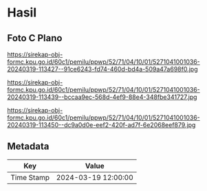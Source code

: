 # Hasil

## Foto C Plano

https://sirekap-obj-formc.kpu.go.id/60c1/pemilu/ppwp/52/71/04/10/01/5271041001036-20240319-113427--91ce6243-fd74-460d-bd4a-509a47a698f0.jpg

https://sirekap-obj-formc.kpu.go.id/60c1/pemilu/ppwp/52/71/04/10/01/5271041001036-20240319-113439--bccaa9ec-568d-4ef9-88e4-348fbe341727.jpg

https://sirekap-obj-formc.kpu.go.id/60c1/pemilu/ppwp/52/71/04/10/01/5271041001036-20240319-113450--dc9a0d0e-eef2-420f-ad7f-6e2068eef879.jpg


## Metadata

| Key        | Value               |
| ---------- | ------------------- |
| Time Stamp | 2024-03-19 12:00:00 |



